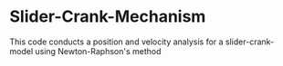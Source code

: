 # Slider-Crank-Mechanism
This code conducts a position and velocity analysis for a slider-crank-model using Newton-Raphson's method
